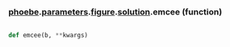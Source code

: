 ### [phoebe](phoebe.md).[parameters](phoebe.parameters.md).[figure](phoebe.parameters.figure.md).[solution](phoebe.parameters.figure.solution.md).emcee (function)


```py

def emcee(b, **kwargs)

```


